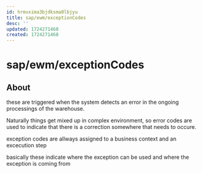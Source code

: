 ```yaml
---
id: hrmvxima3bjdksma0lbjyu
title: sap/ewm/exceptionCodes
desc: ''
updated: 1724271468
created: 1724271468
---
```

# sap/ewm/exceptionCodes

## About

these are triggered when the system detects an error in the ongoing processings of the warehouse.

Naturally things get mixed up in complex environment, so error codes are used to indicate that there
is a correction somewhere that needs to occure.


exception codes are allways assigned to a business context and an excecution step

basically these indicate where the exception can be used and where the exception is coming from

